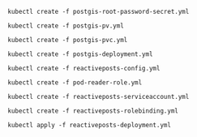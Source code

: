 `kubectl create -f postgis-root-password-secret.yml`

`kubectl create -f postgis-pv.yml`

`kubectl create -f postgis-pvc.yml`

`kubectl create -f postgis-deployment.yml`

`kubectl create -f reactiveposts-config.yml`

`kubectl create -f pod-reader-role.yml`

`kubectl create -f reactiveposts-serviceaccount.yml`

`kubectl create -f reactiveposts-rolebinding.yml`

`kubectl apply -f reactiveposts-deployment.yml`
